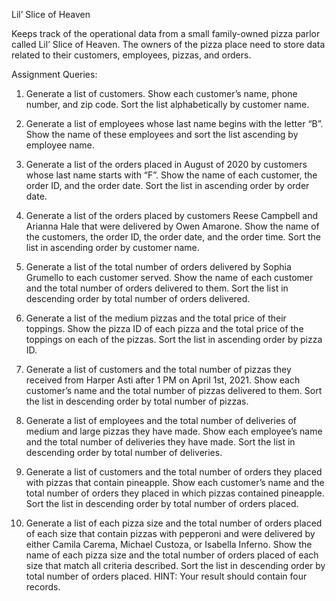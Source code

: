 Lil’ Slice of Heaven

Keeps track of the operational data from a small family-owned pizza parlor called Lil’ Slice of Heaven. The owners of the pizza place need to store data related to their customers, employees, pizzas, and orders.


Assignment Queries:
1.	Generate a list of customers.  Show each customer’s name, phone number, and zip code. Sort the list alphabetically by customer name.
 
2.	Generate a list of employees whose last name begins with the letter “B”.  Show the name of these employees and sort the list ascending by employee name.  
 

3.	Generate a list of the orders placed in August of 2020 by customers whose last name starts with “F”.  Show the name of each customer, the order ID, and the order date. Sort the list in ascending order by order date.
 
4.	Generate a list of the orders placed by customers Reese Campbell and Arianna Hale that were delivered by Owen Amarone. Show the name of the customers, the order ID, the order date, and the order time.  Sort the list in ascending order by customer name.
 

5.	Generate a list of the total number of orders delivered by Sophia Grumello to each customer served. Show the name of each customer and the total number of orders delivered to them. Sort the list in descending order by total number of orders delivered.
 

6.	Generate a list of the medium pizzas and the total price of their toppings. Show the pizza ID of each pizza and the total price of the toppings on each of the pizzas. Sort the list in ascending order by pizza ID.
 

7.	Generate a list of customers and the total number of pizzas they received from Harper Asti after 1 PM on April 1st, 2021. Show each customer’s name and the total number of pizzas delivered to them. Sort the list in descending order by total number of pizzas.
 
8.	Generate a list of employees and the total number of deliveries of medium and large pizzas they have made. Show each employee’s name and the total number of deliveries they have made. Sort the list in descending order by total number of deliveries.
 

9.	Generate a list of customers and the total number of orders they placed with pizzas that contain pineapple. Show each customer’s name and the total number of orders they placed in which pizzas contained pineapple. Sort the list in descending order by total number of orders placed.
 
10.	Generate a list of each pizza size and the total number of orders placed of each size that contain pizzas with pepperoni and were delivered by either Camila Carema, Michael Custoza, or Isabella Inferno. Show the name of each pizza size and the total number of orders placed of each size that match all criteria described.  Sort the list in descending order by total number of orders placed. HINT: Your result should contain four records.
 
